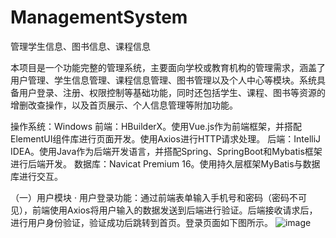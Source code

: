 # ManagementSystem
管理学生信息、图书信息、课程信息

本项目是一个功能完整的管理系统，主要面向学校或教育机构的管理需求，涵盖了用户管理、学生信息管理、课程信息管理、图书管理以及个人中心等模块。系统具备用户登录、注册、权限控制等基础功能，同时还包括学生、课程、图书等资源的增删改查操作，以及首页展示、个人信息管理等附加功能。

操作系统：Windows
前端：HBuilderX。使用Vue.js作为前端框架，并搭配ElementUI组件库进行页面开发。使用Axios进行HTTP请求处理。
后端：IntelliJ IDEA。使用Java作为后端开发语言，并搭配Spring、SpringBoot和Mybatis框架进行后端开发。
数据库：Navicat Premium 16。使用持久层框架MyBatis与数据库进行交互。

（一）用户模块
·	用户登录功能：通过前端表单输入手机号和密码（密码不可见），前端使用Axios将用户输入的数据发送到后端进行验证。后端接收请求后，进行用户身份验证，验证成功后跳转到首页。登录页面如下图所示。
 ![image](https://github.com/user-attachments/assets/3e342479-abe9-49bf-95e6-c1bf65286fcf)


